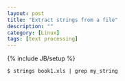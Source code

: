 ```yaml
---
layout: post
title: "Extract strings from a file"
description: ""
category: [Linux]
tags: [text processing]
---
```

{% include JB/setup %}

    $ strings book1.xls | grep my_string

